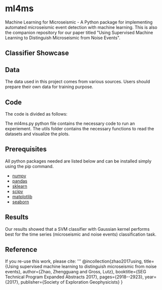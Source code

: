 # ml4ms
Machine Learning for Microseismic - A Python package for implementing automated microseismic event detection with machine learning.
This is also the companion repository for our paper titled "Using Supervised Machine Learning to Distinguish Microseismic from Noise Events".

## Classifier Showcase


## Data
The data used in this project comes from various sources. Users should prepare their own data for training purpose.

## Code
The code is divided as follows:

The ml4ms.py python file contains the necessary code to run an experiement.
The utils folder contains the necessary functions to read the datasets and visualize the plots.


## Prerequisites
All python packages needed are listed below and can be installed simply using the pip command.
* [numpy](http://www.numpy.org/)  
* [pandas](https://pandas.pydata.org/)  
* [sklearn](http://scikit-learn.org/stable/)  
* [scipy](https://www.scipy.org/)  
* [matplotlib](https://matplotlib.org/)  
* [seaborn](https://seaborn.pydata.org/)


## Results
Our results showed that a SVM classifier with Gaussian kernel performs best for the time series (microseismic and noise events) classification task.


## Reference
If you re-use this work, please cite:
'''
@incollection{zhao2017using,
  title={Using supervised machine learning to distinguish microseismic from noise events},
  author={Zhao, Zhengguang and Gross, Lutz},
  booktitle={SEG Technical Program Expanded Abstracts 2017},
  pages={2918--2923},
  year={2017},
  publisher={Society of Exploration Geophysicists}
}
```
